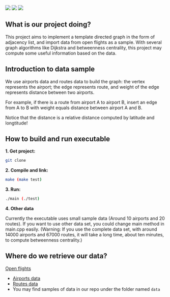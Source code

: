 
![](https://img.shields.io/badge/release-v1.00-blue)
![](https://img.shields.io/badge/build-passing-brightgreen?style=flat&logo=visual-studio-code)
![](https://img.shields.io/badge/Zoom-Chat!-red?style=flat-square&logo=zoom)

## What is our project doing?

This project aims to implement a template directed graph in the form of adjacency list, and import data from open flights as a sample. With several graph algorithms like Dijkstra and betweenness centrality, this project may compute some useful information based on the data.  

## Introduction to data sample

We use airports data and routes data to build the graph: the vertex represents the airport; the edge represents route, and weight of the edge represents distance between two airports. 

For example, if there is a route from airport A to airport B, insert an edge from A to B with weight equals distance between airport A and B.  

Notice that the distance is a relative distance computed by latitude and longtitude!

## How to build and run executable

**1. Get project:**

```bash
git clone 
```

**2. Compile and link:**

```bash
make (make test)
```

**3. Run:** 

```bash
./main (./test)
```

**4. Other data** 

Currently the executable uses small sample data (Around 10 airports and 20 routes). If you want to use other data set, you could change main method in main.cpp easily. (Warning: If you use the complete data set, with around 14000 airports and 67000 routes, it will take a long time, about ten minutes, to compute betweenness centrality.)

## Where do we retrieve our data?
[Open flights](<https://openflights.org/data.html>)
* [Airports data](https://raw.githubusercontent.com/jpatokal/openflights/master/data/airports.dat)
* [Routes data](https://raw.githubusercontent.com/jpatokal/openflights/master/data/routes.dat)
* You may find samples of data in our repo under the folder named `data`
